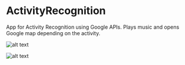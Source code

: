 # ActivityRecognition

App for Activity Recognition using Google APIs.
Plays music and opens Google map depending on the activity.

![alt text](https://user-images.githubusercontent.com/38666908/72697108-b628e080-3b0c-11ea-8db8-456b68e83f50.png)

![alt text](https://user-images.githubusercontent.com/38666908/72697110-b7f2a400-3b0c-11ea-915e-ccd1b3afc383.png)

